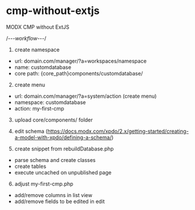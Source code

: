 # cmp-without-extjs
MODX CMP without ExtJS

/*---workflow---*/
1. create namespace
- url: domain.com/manager/?a=workspaces/namespace
- name: customdatabase
- core path: {core_path}components/customdatabase/

2. create menu
- url: domain.com/manager/?a=system/action (create menu)
- namespace: customdatabase
- action: my-first-cmp

3. upload core/components/ folder

4. edit schema (https://docs.modx.com/xpdo/2.x/getting-started/creating-a-model-with-xpdo/defining-a-schema/)

5. create snippet from rebuildDatabase.php
- parse schema and create classes
- create tables
- execute uncached on unpublished page

6. adjust my-first-cmp.php
- add/remove columns in list view
- add/remove fields to be edited in edit
